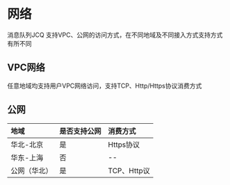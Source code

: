 # 网络
消息队列JCQ 支持VPC、公网的访问方式，在不同地域及不同接入方式支持方式有所不同

## VPC网络
任意地域均支持用户VPC网络访问，支持TCP、Http/Https协议消费方式

## 公网
| 地域	| 是否支持公网	| 消费方式 |
| :- | :- | :- |
|华北-北京 |是| Https协议|
|华东-上海|否|--|
|公网（华北）|是| TCP、Http议|
